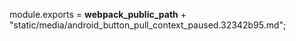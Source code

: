 module.exports = __webpack_public_path__ + "static/media/android_button_pull_context_paused.32342b95.md";